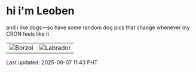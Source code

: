 # hi i'm Leoben

and i like dogs—so have some random dog pics that change whenever my CRON feels like it

|  |  |
|--------|----------|
| ![Borzoi](https://random-dog-vercel.vercel.app/api/random-borzoi?v=1757216628) | ![Labrador](https://random-dog-vercel.vercel.app/api/random-labrador?v=1757216628) |

Last updated: 2025-09-07 11:43 PHT
